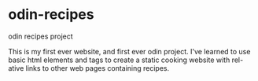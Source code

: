 # odin-recipes
odin recipes project

This is my first ever website, and first ever odin project. I've learned to 
use basic html elements and tags to create a static cooking website with rel-
ative links to other web pages containing recipes. 